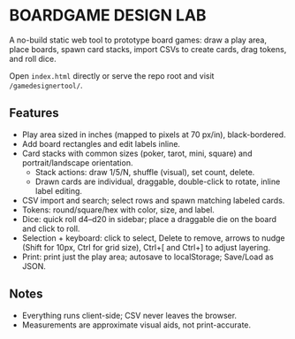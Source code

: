 # BOARDGAME DESIGN LAB

A no-build static web tool to prototype board games: draw a play area, place boards, spawn card stacks, import CSVs to create cards, drag tokens, and roll dice.

Open `index.html` directly or serve the repo root and visit `/gamedesignertool/`.

## Features
- Play area sized in inches (mapped to pixels at 70 px/in), black-bordered.
- Add board rectangles and edit labels inline.
- Card stacks with common sizes (poker, tarot, mini, square) and portrait/landscape orientation.
  - Stack actions: draw 1/5/N, shuffle (visual), set count, delete.
  - Drawn cards are individual, draggable, double-click to rotate, inline label editing.
- CSV import and search; select rows and spawn matching labeled cards.
- Tokens: round/square/hex with color, size, and label.
- Dice: quick roll d4–d20 in sidebar; place a draggable die on the board and click to roll.
- Selection + keyboard: click to select, Delete to remove, arrows to nudge (Shift for 10px, Ctrl for grid size), Ctrl+[ and Ctrl+] to adjust layering.
- Print: print just the play area; autosave to localStorage; Save/Load as JSON.

## Notes
- Everything runs client-side; CSV never leaves the browser.
- Measurements are approximate visual aids, not print-accurate.
